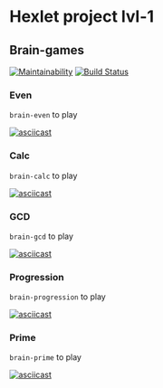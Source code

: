 # Hexlet project lvl-1
## Brain-games
[![Maintainability](https://api.codeclimate.com/v1/badges/7d9459f90f288d220780/maintainability)](https://codeclimate.com/github/CyberHedgehog/project-lvl1-s490/maintainability)
[![Build Status](https://travis-ci.org/CyberHedgehog/project-lvl1-s490.svg?branch=master)](https://travis-ci.org/CyberHedgehog/project-lvl1-s490) 
### Even  
`brain-even` to play  
   
[![asciicast](https://asciinema.org/a/IBc3ucol0umQUgLviSvCUGZkf.svg)](https://asciinema.org/a/IBc3ucol0umQUgLviSvCUGZkf)  

### Calc  
`brain-calc` to play  
  
[![asciicast](https://asciinema.org/a/DQEoWnQmNVyhgZWajWfaVc8Mn.svg)](https://asciinema.org/a/DQEoWnQmNVyhgZWajWfaVc8Mn)    

### GCD
`brain-gcd` to play  
  
[![asciicast](https://asciinema.org/a/wjs6xcmFygBVXYqnEZdNEikI0.svg)](https://asciinema.org/a/wjs6xcmFygBVXYqnEZdNEikI0)  

### Progression  
`brain-progression` to play  
  
[![asciicast](https://asciinema.org/a/iaOj9qOS5SUO83zVFb80Wj8k1.svg)](https://asciinema.org/a/iaOj9qOS5SUO83zVFb80Wj8k1)  

### Prime  
`brain-prime` to play  
  
[![asciicast](https://asciinema.org/a/azkNXxjLcRd4jcF1alWquShUy.svg)](https://asciinema.org/a/azkNXxjLcRd4jcF1alWquShUy)  

